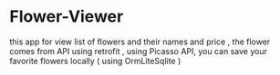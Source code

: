 # Flower-Viewer
this app for view list of flowers and their names and price , the flower comes from API using retrofit , using Picasso API, you can save your favorite flowers locally ( using OrmLiteSqlite )

